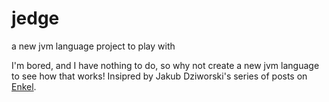 # jedge
a new jvm language project to play with

I'm bored, and I have nothing to do, so why not create a new jvm language to see how that works! Insipred by Jakub Dziworski's series of posts on [Enkel](http://jakubdziworski.github.io/enkel/2016/03/10/enkel_first.html).
